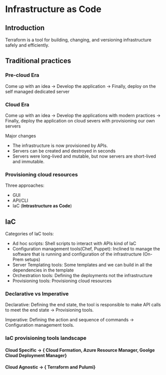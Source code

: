 # Infrastructure as Code

## Introduction

Terraform is a tool for building, changing, and versioning infrastructure safely and efficiently.

## Traditional practices

### Pre-cloud Era

Come up with an idea -> Develop the application -> Finally, deploy on the self managed dedicated server

### Cloud Era

Come up with an idea -> Develop the applications with modern practices -> Finally, deploy the application on cloud severs with provisioning our own servers

Major changes

- The infrastructure is now provisioned by APIs.
- Servers can be created and destroyed in seconds
- Servers were long-lived and mutable, but now servers are short-lived and immutable.

### Provisioning cloud resources

Three approaches:

- GUI
- API/CLI
- IaC (**Intrastructure as Code**)

## IaC

Categories of IaC tools:

- Ad hoc scripts: Shell scripts to interact with APIs kind of IaC
- Configuration management tools(Chef, Puppet): Inclined to manage the software that is running and configuration of the infrastructure (On-Prem setups)
- Server Templating tools: Some templates and we can build in all the dependencies in the template
- Orchestration tools: Defining the deployments not the infrastructure
- Provisioning tools: Provisioning cloud resources

### Declarative vs Imperative

Declarative: Defining the end state, the tool is responsible to make API calls to meet the end state -> Provisioning tools.

Imperative: Defining the action and sequence of commands -> Configuration management tools.

### IaC provisioning tools landscape

#### Cloud Specific -> { Cloud Formation, Azure Resource Manager, Goolge Cloud Deployment Manager}

#### Cloud Agnostic -> { Terraform and Pulumi}
